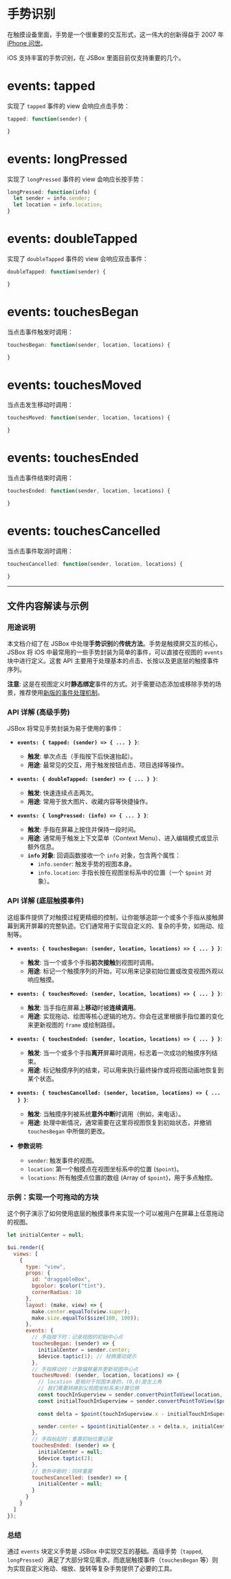 # 手势识别

在触摸设备里面，手势是一个很重要的交互形式，这一伟大的创新得益于 2007 年 [iPhone 问世](https://www.youtube.com/watch?v=x7qPAY9JqE4)。

iOS 支持丰富的手势识别，在 JSBox 里面目前仅支持重要的几个。

# events: tapped

实现了 `tapped` 事件的 view 会响应点击手势：

```js
tapped: function(sender) {

}
```

# events: longPressed

实现了 `longPressed` 事件的 view 会响应长按手势：

```js
longPressed: function(info) {
  let sender = info.sender;
  let location = info.location;
}
```

# events: doubleTapped

实现了 `doubleTapped` 事件的 view 会响应双击事件：

```js
doubleTapped: function(sender) {

}
```

# events: touchesBegan

当点击事件触发时调用：

```js
touchesBegan: function(sender, location, locations) {

}
```

# events: touchesMoved

当点击发生移动时调用：

```js
touchesMoved: function(sender, location, locations) {

}
```

# events: touchesEnded

当点击事件结束时调用：

```js
touchesEnded: function(sender, location, locations) {

}
```

# events: touchesCancelled

当点击事件取消时调用：

```js
touchesCancelled: function(sender, location, locations) {

}
```

---

## 文件内容解读与示例

### 用途说明

本文档介绍了在 JSBox 中处理**手势识别**的**传统方法**。手势是触摸屏交互的核心，JSBox 将 iOS 中最常用的一些手势封装为简单的事件，可以直接在视图的 `events` 块中进行定义。这套 API 主要用于处理基本的点击、长按以及更底层的触摸事件序列。

**注意**: 这是在视图定义时**静态绑定**事件的方式。对于需要动态添加或移除手势的场景，推荐使用[新版的事件处理机制](uikit/event.md)。

### API 详解 (高级手势)

JSBox 将常见手势封装为易于使用的事件：

-   **`events: { tapped: (sender) => { ... } }`**: 
    -   **触发**: 单次点击（手指按下后快速抬起）。
    -   **用途**: 最常见的交互，用于触发按钮点击、项目选择等操作。

-   **`events: { doubleTapped: (sender) => { ... } }`**: 
    -   **触发**: 快速连续点击两次。
    -   **用途**: 常用于放大图片、收藏内容等快捷操作。

-   **`events: { longPressed: (info) => { ... } }`**: 
    -   **触发**: 手指在屏幕上按住并保持一段时间。
    -   **用途**: 通常用于触发上下文菜单（Context Menu）、进入编辑模式或显示额外信息。
    -   **`info` 对象**: 回调函数接收一个 `info` 对象，包含两个属性：
        -   `info.sender`: 触发手势的视图本身。
        -   `info.location`: 手指长按在视图坐标系中的位置（一个 `$point` 对象）。

### API 详解 (底层触摸事件)

这组事件提供了对触摸过程更精细的控制，让你能够追踪一个或多个手指从接触屏幕到离开屏幕的完整轨迹。它们通常用于实现自定义的、复杂的手势，如拖动、绘制等。

-   **`events: { touchesBegan: (sender, location, locations) => { ... } }`**: 
    -   **触发**: 当一个或多个手指**初次接触**到视图时调用。
    -   **用途**: 标记一个触摸序列的开始，可以用来记录初始位置或改变视图外观以响应触摸。

-   **`events: { touchesMoved: (sender, location, locations) => { ... } }`**: 
    -   **触发**: 当手指在屏幕上**移动**时被**连续调用**。
    -   **用途**: 实现拖动、绘图等核心逻辑的地方。你会在这里根据手指位置的变化来更新视图的 `frame` 或绘制路径。

-   **`events: { touchesEnded: (sender, location, locations) => { ... } }`**: 
    -   **触发**: 当一个或多个手指**离开**屏幕时调用，标志着一次成功的触摸序列结束。
    -   **用途**: 标记触摸序列的结束，可以用来执行最终操作或将视图动画地恢复到某个状态。

-   **`events: { touchesCancelled: (sender, location, locations) => { ... } }`**: 
    -   **触发**: 当触摸序列被系统**意外中断**时调用（例如，来电话）。
    -   **用途**: 处理中断情况，通常需要在这里将视图恢复到初始状态，并撤销 `touchesBegan` 中所做的更改。

-   **参数说明**: 
    -   `sender`: 触发事件的视图。
    -   `location`: 第一个触摸点在视图坐标系中的位置 (`$point`)。
    -   `locations`: 所有触摸点位置的数组 (Array of `$point`)，用于多点触控。

### 示例：实现一个可拖动的方块

这个例子演示了如何使用底层的触摸事件来实现一个可以被用户在屏幕上任意拖动的视图。

```javascript
let initialCenter = null;

$ui.render({
  views: [
    {
      type: "view",
      props: {
        id: "draggableBox",
        bgcolor: $color("tint"),
        cornerRadius: 10
      },
      layout: (make, view) => {
        make.center.equalTo(view.super);
        make.size.equalTo($size(100, 100));
      },
      events: {
        // 手指按下时：记录视图的初始中心点
        touchesBegan: (sender) => {
          initialCenter = sender.center;
          $device.taptic(1); // 轻微震动提示
        },
        // 手指移动时：计算偏移量并更新视图中心点
        touchesMoved: (sender, location, locations) => {
          // location 是相对于视图本身的，(0,0)是左上角
          // 我们需要转换到父视图坐标系来计算位移
          const touchInSuperview = sender.convertPointToView(location, sender.super);
          const initialTouchInSuperview = sender.convertPointToView($point(50, 50), sender.super);
          
          const delta = $point(touchInSuperview.x - initialTouchInSuperview.x, touchInSuperview.y - initialTouchInSuperview.y);

          sender.center = $point(initialCenter.x + delta.x, initialCenter.y + delta.y);
        },
        // 手指抬起时：重置初始位置记录
        touchesEnded: (sender) => {
          initialCenter = null;
          $device.taptic(2);
        },
        // 意外中断时：同样重置
        touchesCancelled: (sender) => {
          initialCenter = null;
        }
      }
    }
  ]
});
```

### 总结

通过 `events` 块定义手势是 JSBox 中实现交互的基础。高级手势（`tapped`, `longPressed`）满足了大部分常见需求，而底层触摸事件（`touchesBegan` 等）则为实现自定义拖动、缩放、旋转等复杂手势提供了必要的工具。